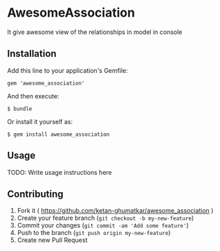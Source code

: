 # AwesomeAssociation

It give awesome view of the relationships in model in console

## Installation

Add this line to your application's Gemfile:

    gem 'awesome_association'

And then execute:

    $ bundle

Or install it yourself as:

    $ gem install awesome_association

## Usage

TODO: Write usage instructions here

## Contributing

1. Fork it ( https://github.com/ketan-ghumatkar/awesome_association )
2. Create your feature branch (`git checkout -b my-new-feature`)
3. Commit your changes (`git commit -am 'Add some feature'`)
4. Push to the branch (`git push origin my-new-feature`)
5. Create new Pull Request

